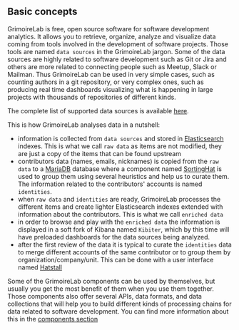 ## Basic concepts

GrimoireLab is free, open source software for software development analytics. It allows you to retrieve, organize, analyze and visualize data coming from tools involved in the development of software projects. Those tools are named `data sources` in the GrimoireLab jargon. Some of the data sources are highly related to software development such as Git or Jira and others are more related to connecting people such as Meetup, Slack or Mailman. Thus GrimoireLab can be used in very simple cases, such as counting authors in a git repository, or very complex ones, such as producing real time dashboards visualizing what is happening in large projects with thousands of repositories of different kinds.

The complete list of supported data sources is available [here](data-sources.md).

This is how GrimoireLab analyses data in a nutshell:
- information is collected from `data sources` and stored in [Elasticsearch](https://github.com/elastic/elasticsearch) indexes. This is what we call `raw data` as items are not modified, they are just a copy of the items that can be found upstream
- contributors data (names, emails, nicknames) is copied from the `raw data` to a [MariaDB](https://mariadb.com/) database where a component named [SortingHat](advanced/components/sortinghat.md) is used to group them using several heuristics and help us to curate them. The information related to the contributors' accounts is named `identities`.
- when `raw data` and `identities` are ready, GrimoireLab processes the different items and create lighter Elasticsearch indexes extended with information about the contributors. This is what we call `enriched data`
- in order to browse and play with the `enriched data` the information is displayed in a soft fork of Kibana named `Kibiter`, which by this time will have preloaded dashboards for the data sources being analyzed.
- after the first review of the data it is typical to curate the `identities` data to merge different accounts of the same contributor or to group them by organization/company/unit. This can be done with a user interface named [Hatstall](advanced/components/hatstall.md)

Some of the GrimoireLab components can be used by themselves, but usually you get the most benefit of them when you use them together. Those components also offer several APIs, data formats, and data collections that will help you to build different kinds of processing chains for data related to software development. You can find more information about this in the [components section](advanced/components/intro.md)
